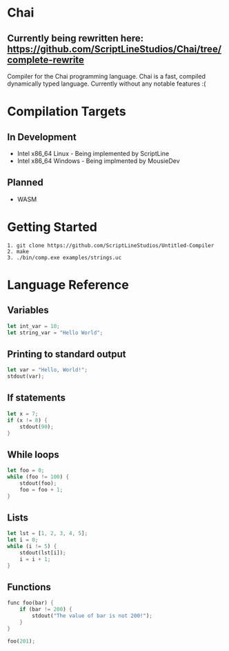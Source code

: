 # Chai
## Currently being rewritten here: https://github.com/ScriptLineStudios/Chai/tree/complete-rewrite

Compiler for the Chai programming language.
Chai is a fast, compiled dynamically typed language. Currently without any notable features :(

# Compilation Targets

## In Development
- Intel x86_64 Linux - Being implemented by ScriptLine
- Intel x86_64 Windows - Being implmented by MousieDev

## Planned
- WASM

# Getting Started
```
1. git clone https://github.com/ScriptLineStudios/Untitled-Compiler
2. make
3. ./bin/comp.exe examples/strings.uc
```

# Language Reference

## Variables
```rust
let int_var = 10;
let string_var = "Hello World";
```

## Printing to standard output
```rust
let var = "Hello, World!";
stdout(var);
```

## If statements
```rust
let x = 7;
if (x != 8) {
    stdout(90);
}
```

## While loops
```rust
let foo = 0;
while (foo != 100) {
    stdout(foo);
    foo = foo + 1;
}
```

## Lists
```rust
let lst = [1, 2, 3, 4, 5];
let i = 0;
while (i != 5) {
    stdout(lst[i]);
    i = i + 1;
}
```

## Functions
```rust
func foo(bar) {
    if (bar != 200) {
        stdout("The value of bar is not 200!");
    }
}

foo(201);
```
